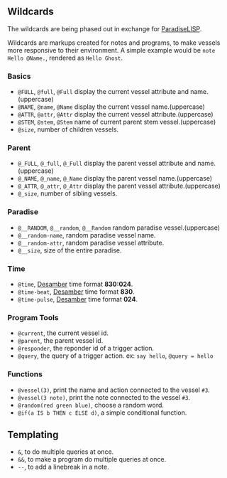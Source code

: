 ## Wildcards

The wildcards are being phased out in exchange for [ParadiseLISP](LISP.md).

Wildcards are markups created for notes and programs, to make vessels more responsive to their environment. A simple example would be `note Hello @Name.`, rendered as `Hello Ghost`.

### Basics
- `@FULL`, `@full`, `@Full` display the current vessel attribute and name.(uppercase)
- `@NAME`, `@name`, `@Name` display the current vessel name.(uppercase)
- `@ATTR`, `@attr`, `@Attr` display the current vessel attribute.(uppercase)
- `@STEM`, `@stem`, `@Stem` name of current parent stem vessel.(uppercase)
- `@size`, number of children vessels.

### Parent
- `@_FULL`, `@_full`, `@_Full` display the parent vessel attribute and name.(uppercase)
- `@_NAME`, `@_name`, `@_Name` display the parent vessel name.(uppercase)
- `@_ATTR`, `@_attr`, `@_Attr` display the parent vessel attribute.(uppercase)
- `@_size`, number of sibling vessels.

### Paradise
- `@__RANDOM`, `@__random`, `@__Random` random paradise vessel.(uppercase)
- `@__random-name`, random paradise vessel name.
- `@__random-attr`, random paradise vessel attribute.
- `@__size`, size of the entire paradise.

### Time
- `@time`, [Desamber](https://wiki.xxiivv.com/Desamber) time format **830:024**.
- `@time-beat`, [Desamber](https://wiki.xxiivv.com/Desamber) time format **830**.
- `@time-pulse`, [Desamber](https://wiki.xxiivv.com/Desamber) time format **024**.

### Program Tools
- `@current`, the current vessel id. 
- `@parent`, the parent vessel id. 
- `@responder`, the reponder id of a trigger action. 
- `@query`, the query of a trigger action. ex: `say hello`, `@query = hello`

### Functions
- `@vessel(3)`, print the name and action connected to the vessel `#3`. 
- `@vessel(3 note)`, print the note connected to the vessel `#3`. 
- `@random(red green blue)`, choose a random word.
- `@if(a IS b THEN c ELSE d)`, a simple conditional function.

## Templating

- `&`, to do multiple queries at once.
- `&&`, to make a program do multiple queries at once.
- `--`, to add a linebreak in a note.